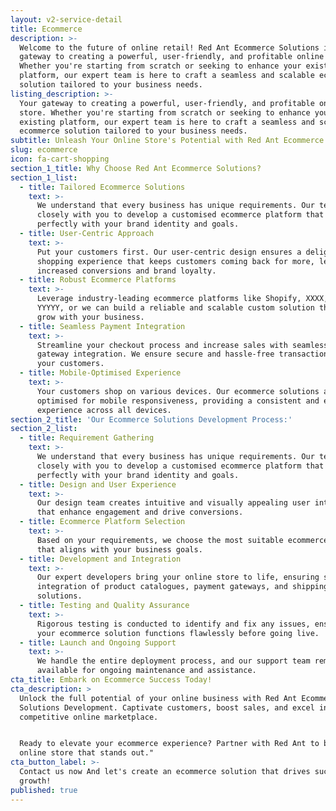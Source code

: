 ```yaml
---
layout: v2-service-detail
title: Ecommerce
description: >-
  Welcome to the future of online retail! Red Ant Ecommerce Solutions is your
  gateway to creating a powerful, user-friendly, and profitable online store.
  Whether you're starting from scratch or seeking to enhance your existing
  platform, our expert team is here to craft a seamless and scalable ecommerce
  solution tailored to your business needs.
listing_description: >-
  Your gateway to creating a powerful, user-friendly, and profitable online
  store. Whether you're starting from scratch or seeking to enhance your
  existing platform, our expert team is here to craft a seamless and scalable
  ecommerce solution tailored to your business needs.
subtitle: Unleash Your Online Store's Potential with Red Ant Ecommerce Solutions
slug: ecommerce
icon: fa-cart-shopping
section_1_title: Why Choose Red Ant Ecommerce Solutions?
section_1_list:
  - title: Tailored Ecommerce Solutions
    text: >-
      We understand that every business has unique requirements. Our team works
      closely with you to develop a customised ecommerce platform that aligns
      perfectly with your brand identity and goals.
  - title: User-Centric Approach
    text: >-
      Put your customers first. Our user-centric design ensures a delightful
      shopping experience that keeps customers coming back for more, leading to
      increased conversions and brand loyalty.
  - title: Robust Ecommerce Platforms
    text: >-
      Leverage industry-leading ecommerce platforms like Shopify, XXXX, and
      YYYYY, or we can build a reliable and scalable custom solution that can
      grow with your business.
  - title: Seamless Payment Integration
    text: >-
      Streamline your checkout process and increase sales with seamless payment
      gateway integration. We ensure secure and hassle-free transactions for
      your customers.
  - title: Mobile-Optimised Experience
    text: >-
      Your customers shop on various devices. Our ecommerce solutions are
      optimised for mobile responsiveness, providing a consistent and enjoyable
      experience across all devices.
section_2_title: 'Our Ecommerce Solutions Development Process:'
section_2_list:
  - title: Requirement Gathering
    text: >-
      We understand that every business has unique requirements. Our team works
      closely with you to develop a customised ecommerce platform that aligns
      perfectly with your brand identity and goals.
  - title: Design and User Experience
    text: >-
      Our design team creates intuitive and visually appealing user interfaces
      that enhance engagement and drive conversions.
  - title: Ecommerce Platform Selection
    text: >-
      Based on your requirements, we choose the most suitable ecommerce platform
      that aligns with your business goals.
  - title: Development and Integration
    text: >-
      Our expert developers bring your online store to life, ensuring seamless
      integration of product catalogues, payment gateways, and shipping
      solutions.
  - title: Testing and Quality Assurance
    text: >-
      Rigorous testing is conducted to identify and fix any issues, ensuring
      your ecommerce solution functions flawlessly before going live.
  - title: Launch and Ongoing Support
    text: >-
      We handle the entire deployment process, and our support team remains
      available for ongoing maintenance and assistance.
cta_title: Embark on Ecommerce Success Today!
cta_description: >
  Unlock the full potential of your online business with Red Ant Ecommerce
  Solutions Development. Captivate customers, boost sales, and excel in the
  competitive online marketplace.


  Ready to elevate your ecommerce experience? Partner with Red Ant to build an
  online store that stands out."
cta_button_label: >-
  Contact us now And let's create an ecommerce solution that drives success and
  growth!
published: true
---
```


